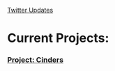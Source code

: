 [Twitter Updates](https://twitter.com/Juancho_Dev)

# Current Projects:

### [Project: Cinders](https://juancho-fe.github.io/ProjectCinder/)


